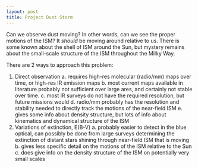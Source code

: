 ```yaml
---
layout: post
title: Project Dust Storm
---
```


Can we observe dust moving? In other words, can we see the proper motions of the ISM? It *should* be moving around relative to us. There is some known about the shell of ISM around the Sun, but mystery remains about the small-scale structure of the ISM throughout the Milky Way.

There are 2 ways to approach this problem:

1. Direct observation
	a. requires high-res molecular (radio/mm) maps over time, or high-res IR emission maps
	b. most current maps available in literature probably not sufficient over large ares, and certainly not stable over time.
	c. most IR surveys do not have the required resolution, but future missions would
	d. radio/mm probably has the resolution and stability needed to directly track the motions of the near-field ISM
	e. gives some info about density structure, but lots of info about kinematics and dynamical structure of the ISM
2. Variations of extinction, E(B-V)
	a. probably easier to detect in the blue optical, can possibly be done from large surveys determining the extinction of distant stars shining through near-field ISM that is moving
	b. gives less specific detail on the motions of the ISM relative to the Sun
	c. does give info on the density structure of the ISM on potentially very small scales